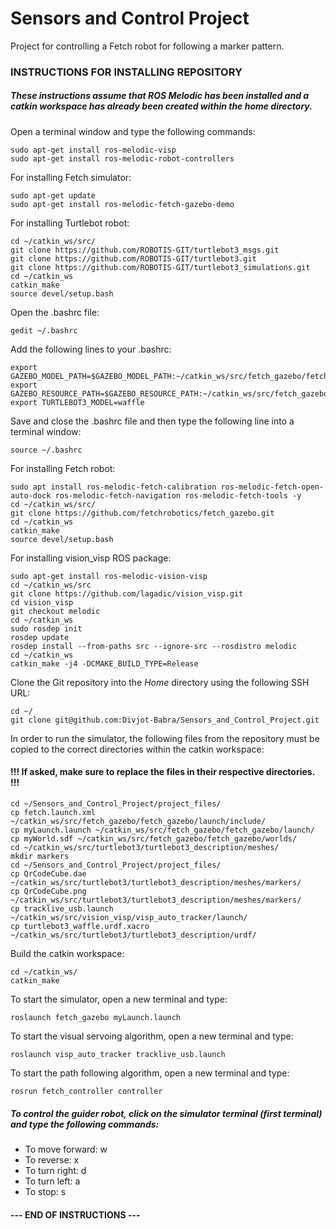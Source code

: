 # Sensors and Control Project
Project for controlling a Fetch robot for following a marker pattern.

### INSTRUCTIONS FOR INSTALLING REPOSITORY

##### These instructions assume that ROS Melodic has been installed and a catkin workspace has already been created within the home directory.

Open a terminal window and type the following commands:
```
sudo apt-get install ros-melodic-visp
sudo apt-get install ros-melodic-robot-controllers
```

For installing Fetch simulator:
```
sudo apt-get update
sudo apt-get install ros-melodic-fetch-gazebo-demo
```

For installing Turtlebot robot:
```
cd ~/catkin_ws/src/  
git clone https://github.com/ROBOTIS-GIT/turtlebot3_msgs.git  
git clone https://github.com/ROBOTIS-GIT/turtlebot3.git  
git clone https://github.com/ROBOTIS-GIT/turtlebot3_simulations.git  
cd ~/catkin_ws
catkin_make
source devel/setup.bash
```

Open the .bashrc file:
```
gedit ~/.bashrc
```

Add the following lines to your .bashrc:
```
export GAZEBO_MODEL_PATH=$GAZEBO_MODEL_PATH:~/catkin_ws/src/fetch_gazebo/fetch_gazebo/models/gazebo_models_worlds_collection/models
export GAZEBO_RESOURCE_PATH=$GAZEBO_RESOURCE_PATH:~/catkin_ws/src/fetch_gazebo/fetch_gazebo/models/gazebo_models_worlds_collection/worlds
export TURTLEBOT3_MODEL=waffle
```

Save and close the .bashrc file and then type the following line into a terminal window:
```
source ~/.bashrc
```

For installing Fetch robot:
```
sudo apt install ros-melodic-fetch-calibration ros-melodic-fetch-open-auto-dock ros-melodic-fetch-navigation ros-melodic-fetch-tools -y
cd ~/catkin_ws/src/ 
git clone https://github.com/fetchrobotics/fetch_gazebo.git    
cd ~/catkin_ws   
catkin_make   
source devel/setup.bash
```

For installing vision_visp ROS package:
```
sudo apt-get install ros-melodic-vision-visp
cd ~/catkin_ws/src
git clone https://github.com/lagadic/vision_visp.git
cd vision_visp
git checkout melodic
cd ~/catkin_ws
sudo rosdep init
rosdep update
rosdep install --from-paths src --ignore-src --rosdistro melodic
cd ~/catkin_ws
catkin_make -j4 -DCMAKE_BUILD_TYPE=Release
```

Clone the Git repository into the *Home* directory using the following SSH URL:
```
cd ~/
git clone git@github.com:Divjot-Babra/Sensors_and_Control_Project.git
```

In order to run the simulator, the following files from the repository must be copied to the correct directories within the catkin workspace:
#### !!! If asked, make sure to replace the files in their respective directories. !!!
```
cd ~/Sensors_and_Control_Project/project_files/
cp fetch.launch.xml ~/catkin_ws/src/fetch_gazebo/fetch_gazebo/launch/include/
cp myLaunch.launch ~/catkin_ws/src/fetch_gazebo/fetch_gazebo/launch/
cp myWorld.sdf ~/catkin_ws/src/fetch_gazebo/fetch_gazebo/worlds/ 
cd ~/catkin_ws/src/turtlebot3/turtlebot3_description/meshes/ 
mkdir markers
cd ~/Sensors_and_Control_Project/project_files/
cp QrCodeCube.dae ~/catkin_ws/src/turtlebot3/turtlebot3_description/meshes/markers/
cp QrCodeCube.png ~/catkin_ws/src/turtlebot3/turtlebot3_description/meshes/markers/
cp tracklive_usb.launch ~/catkin_ws/src/vision_visp/visp_auto_tracker/launch/
cp turtlebot3_waffle.urdf.xacro ~/catkin_ws/src/turtlebot3/turtlebot3_description/urdf/
```

Build the catkin workspace:
```
cd ~/catkin_ws/
catkin_make
```

To start the simulator, open a new terminal and type: 
```
roslaunch fetch_gazebo myLaunch.launch
```

To start the visual servoing algorithm, open a new terminal and type: 
```
roslaunch visp_auto_tracker tracklive_usb.launch
```

To start the path following algorithm, open a new terminal and type: 
```
rosrun fetch_controller controller
```

##### To control the guider robot, click on the simulator terminal (first terminal) and type the following commands: 
- To move forward: w
- To reverse: x
- To turn right: d
- To turn left: a
- To stop: s

#### --- END OF INSTRUCTIONS ---
